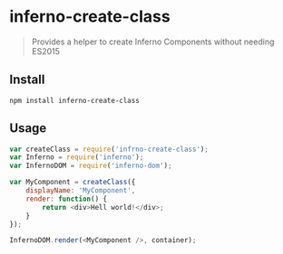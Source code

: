# inferno-create-class
> Provides a helper to create Inferno Components without needing ES2015

## Install

```
npm install inferno-create-class
```

## Usage

```js
var createClass = require('infrno-create-class');
var Inferno = require('inferno');
var InfernoDOM = require('inferno-dom');

var MyComponent = createClass({
	displayName: 'MyComponent',
	render: function() {
		return <div>Hell world!</div>;
	}
});

InfernoDOM.render(<MyComponent />, container);
```



